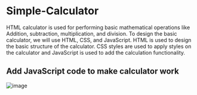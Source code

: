 # Simple-Calculator
HTML calculator is used for performing basic mathematical operations like Addition, subtraction, multiplication, and division.
To design the basic calculator, we will use HTML, CSS, and JavaScript. HTML is used to design the basic structure of the calculator. CSS styles are used to apply styles on the calculator and JavaScript is used to add the calculation functionality.
## Add JavaScript code to make calculator work
![image](https://user-images.githubusercontent.com/96417166/195622569-4f840621-270f-4da4-b19d-c38e93e2edb6.png)
